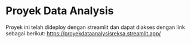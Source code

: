 # Proyek Data Analysis
Proyek ini telah dideploy dengan streamlit dan dapat diakses dengan link sebagai berikut:
https://proyekdataanalysisreksa.streamlit.app/
